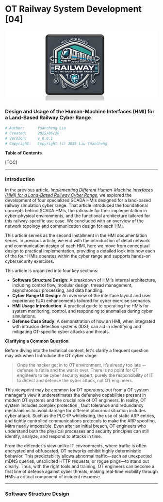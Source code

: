 # OT Railway System Development [04]

![](img/s_01.png)

### Design and Usage of the Human-Machine Interfaces (HMI) for a Land-Based Railway Cyber Range

```python
# Author:      Yuancheng Liu
# Created:     2025/06/20
# Version:     v_0.0.1
# Copyright:   Copyright (c) 2025 Liu Yuancheng
```

**Table of Contents**

[TOC]

------

### Introduction

In the previous article, [*Implementing Different Human-Machine Interfaces (HMI) for a Land-Based Railway Cyber Range*](https://www.linkedin.com/pulse/implementing-different-human-machine-interfaces-hmi-land-based-liu-cqojc), we explored the development of four specialized SCADA HMIs designed for a land-based railway simulation cyber range. That article introduced the foundational concepts behind SCADA HMIs, the rationale for their implementation in cyber-physical environments, and the functional architecture tailored for this railway-specific use case. We concluded with an overview of the network topology and communication design for each HMI.

This article serves as the second installment in the HMI documentation series. In previous article, we end with the introduction of detail network and communication design of each HMI, here we move from conceptual design to practical implementation, providing a detailed look into how each of the four HMIs operates within the cyber range and supports hands-on cybersecurity exercises.

This article is organized into four key sections:

- **Software Structure Design**: A breakdown of HMI’s internal architecture, including control flow, modular design, thread management, asynchronous processing, and data handling.
- **Cyber Range UI Design**: An overview of the interface layout and user experience (UX) enhancements tailored for cyber exercise scenarios.
- **HMI Usage Introduction**: A practical guide to operating the HMIs for system monitoring, control, and responding to anomalies during cyber simulations.
- **Defense Case Study**: A demonstration of how an HMI, when integrated with intrusion detection systems (IDS), can aid in identifying and mitigating OT-specific cyber attacks and threats.

**Clarifying a Common Question**

Before diving into the technical content, let's clarify a frequent  question may ask when I introduce the OT cyber range: 

> Once the hacker get in to OT environment, it’s already too late -- defense is futile and the war is over. There is no point for OT engineers to be cyber security expert, purely the responsibility of IT to detect and defense the cyber attack, not OT engineers.

This viewpoint may be common for OT operators, but from a OT system manager's view it  underestimates the defensive capabilities present in modern OT systems and the crucial role of OT engineers. In reality, OT system includes complex protection , fault tolerance and redundancy mechanisms to avoid damage for different abnormal situation includes cyber attack. Such as the PLC-IP whitelisting, the use of static ARP entries, and tightly controlled communications protocols to make the ARP spoofing, Mitm nearly impossible.  Even after an initial breach, OT engineers who understand both the physical processes and security principles can still identify, analyze, and respond to attacks in time.

From the defender's view unlike IT environments, where traffic is often encrypted and obfuscated, OT networks exhibit highly deterministic behavior. This predictability allows abnormal traffic—such as unexpected mDNS queries, unsolicited HTTP requests, or rogue pings—to stand out clearly. Thus, with the right tools and training, OT engineers can become a first line of defense against cyber threats, making real-time visibility through HMIs a critical component of incident response.



------

### Software Structure Design